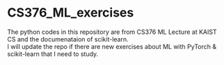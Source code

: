 # CS376_ML_exercises
The python codes in this repository are from CS376 ML Lecture at KAIST CS and the documenataion of scikit-learn.  
I will update the repo if there are new exercises about ML with PyTorch & scikit-learn that I need to study.
